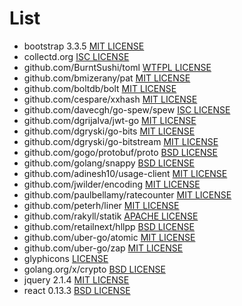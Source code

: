 # List
- bootstrap 3.3.5 [MIT LICENSE](https://github.com/twbs/bootstrap/blob/master/LICENSE)
- collectd.org [ISC LICENSE](https://github.com/collectd/go-collectd/blob/master/LICENSE)
- github.com/BurntSushi/toml [WTFPL LICENSE](https://github.com/BurntSushi/toml/blob/master/COPYING)
- github.com/bmizerany/pat [MIT LICENSE](https://github.com/bmizerany/pat#license)
- github.com/boltdb/bolt [MIT LICENSE](https://github.com/boltdb/bolt/blob/master/LICENSE)
- github.com/cespare/xxhash [MIT LICENSE](https://github.com/cespare/xxhash/blob/master/LICENSE.txt)
- github.com/davecgh/go-spew/spew [ISC LICENSE](https://github.com/davecgh/go-spew/blob/master/LICENSE)
- github.com/dgrijalva/jwt-go [MIT LICENSE](https://github.com/dgrijalva/jwt-go/blob/master/LICENSE)
- github.com/dgryski/go-bits [MIT LICENSE](https://github.com/dgryski/go-bits/blob/master/LICENSE)
- github.com/dgryski/go-bitstream [MIT LICENSE](https://github.com/dgryski/go-bitstream/blob/master/LICENSE)
- github.com/gogo/protobuf/proto [BSD LICENSE](https://github.com/gogo/protobuf/blob/master/LICENSE)
- github.com/golang/snappy [BSD LICENSE](https://github.com/golang/snappy/blob/master/LICENSE)
- github.com/adinesh10/usage-client [MIT LICENSE](https://github.com/adinesh10/usage-client/blob/master/LICENSE.txt)
- github.com/jwilder/encoding [MIT LICENSE](https://github.com/jwilder/encoding/blob/master/LICENSE)
- github.com/paulbellamy/ratecounter [MIT LICENSE](https://github.com/paulbellamy/ratecounter/blob/master/LICENSE)
- github.com/peterh/liner [MIT LICENSE](https://github.com/peterh/liner/blob/master/COPYING)
- github.com/rakyll/statik [APACHE LICENSE](https://github.com/rakyll/statik/blob/master/LICENSE)
- github.com/retailnext/hllpp [BSD LICENSE](https://github.com/retailnext/hllpp/blob/master/LICENSE)
- github.com/uber-go/atomic [MIT LICENSE](https://github.com/uber-go/atomic/blob/master/LICENSE.txt)
- github.com/uber-go/zap [MIT LICENSE](https://github.com/uber-go/zap/blob/master/LICENSE.txt)
- glyphicons [LICENSE](http://glyphicons.com/license/)
- golang.org/x/crypto [BSD LICENSE](https://github.com/golang/crypto/blob/master/LICENSE)
- jquery 2.1.4 [MIT LICENSE](https://github.com/jquery/jquery/blob/master/LICENSE.txt)
- react 0.13.3 [BSD LICENSE](https://github.com/facebook/react/blob/master/LICENSE)
